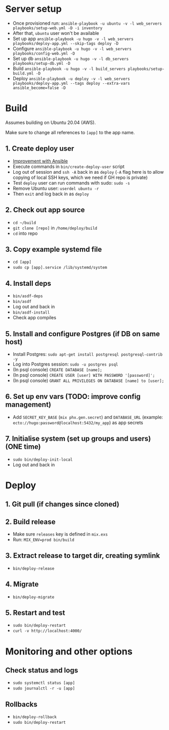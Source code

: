 # Server setup

- Once provisioned run: `ansible-playbook -u ubuntu -v -l web_servers playbooks/setup-web.yml -D -i inventory`
- After that, `ubuntu` user won't be available
- Set up app `ansible-playbook -u hugo -v -l web_servers playbooks/deploy-app.yml --skip-tags deploy -D`
- Configure `ansible-playbook -u hugo -v -l web_servers playbooks/config-web.yml -D`
- Set up db `ansible-playbook -u hugo -v -l db_servers playbooks/setup-db.yml -D`
- Build `ansible-playbook -u hugo -v -l build_servers playbooks/setup-build.yml -D`
- Deploy `ansible-playbook -u deploy -v -l web_servers playbooks/deploy-app.yml --tags deploy --extra-vars ansible_become=false -D`

# Build

Assumes building on Ubuntu 20.04 (AWS).

Make sure to change all references to `[app]` to the app name.

## 1. Create deploy user

- [Improvement with Ansible](https://www.cogini.com/blog/managing-user-accounts-with-ansible/)
- Execute commands in `bin/create-deploy-user` script
- Log out of session and `ssh -A` back in as `deploy` (`-A` flag here is to allow copying of local SSH keys, which we need if GH repo is private)
- Test `deploy` user can run commands with sudo: `sudo -s`
- Remove Ubuntu user: `userdel ubuntu -r`
- Then `exit` and log back in as `deploy`

## 2. Check out app source

- `cd ~/build`
- `git clone [repo]` in `/home/deploy/build`
- `cd` into repo

## 3. Copy example systemd file

- `cd [app]`
- `sudo cp [app].service /lib/systemd/system`

## 4. Install deps

- `bin/asdf-deps`
- `bin/asdf`
- Log out and back in
- `bin/asdf-install`
- Check app compiles

## 5. Install and configure Postgres (if DB on same host)

- Install Postgres: `sudo apt-get install postgresql postgresql-contrib -y`
- Log into Postgres session: `sudo -u postgres psql`
- (In psql console) `CREATE DATABASE [name];`
- (In psql console) `CREATE USER [user] WITH PASSWORD '[password]';`
- (In psql console) `GRANT ALL PRIVILEGES ON DATABASE [name] to [user];`

## 6. Set up env vars (TODO: improve config management)

- Add `SECRET_KEY_BASE` (`mix phx.gen.secret`) and `DATABASE_URL` (example: `ecto://hugo:password@localhost:5432/my_app`) as app secrets

## 7. Initialise system (set up groups and users) (ONE time)

- `sudo bin/deploy-init-local`
- Log out and back in

# Deploy

## 1. Git pull (if changes since cloned)

## 2. Build release

- Make sure `releases` key is defined in `mix.exs`
- Run: `MIX_ENV=prod bin/build`

## 3. Extract release to target dir, creating symlink

- `bin/deploy-release`

## 4. Migrate

- `bin/deploy-migrate`

## 5. Restart and test

- `sudo bin/deploy-restart`
- `curl -v http://localhost:4000/`

# Monitoring and other options

## Check status and logs

- `sudo systemctl status [app]`
- `sudo journalctl -r -u [app]`

## Rollbacks

- `bin/deploy-rollback`
- `sudo bin/deploy-restart`

